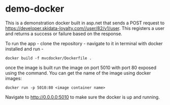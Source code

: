 # demo-docker

This is a demonstration docker built in asp.net that sends a POST request to https://developer.skidata-loyalty.com//user/82/v1/user. This registers a user and returns a success or failure based on the response.

To run the app - clone the repository - navigate to it in terminal with docker installed and run - 

	docker build -f mvcdocker/Dockerfile .

once the image is built run the image on port 5010 with port 80 exposed using the command. You can get the name of the image using docker images:

	docker run -p 5010:80 <image container name>


Navigate to http://0.0.0.0:5010 to make sure the docker is up and running.